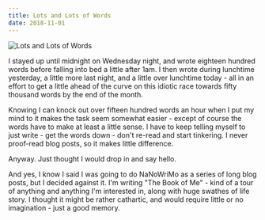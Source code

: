 ```yaml
---
title: Lots and Lots of Words
date: 2018-11-01
---
```


![Lots and Lots of Words](https://source.unsplash.com/_nRpqIBM40Q/1600x900)

I stayed up until midnight on Wednesday night, and wrote eighteen hundred words before falling into bed a little after 1am. I then wrote during lunchtime yesterday, a little more last night, and a little over lunchtime today - all in an effort to get a little ahead of the curve on this idiotic race towards fifty thousand words by the end of the month.

Knowing I can knock out over fifteen hundred words an hour when I put my mind to it makes the task seem somewhat easier - except of course the words have to make at least a little sense. I have to keep telling myself to just write - get the words down - don't re-read and start tinkering. I never proof-read blog posts, so it makes little difference.

Anyway. Just thought I would drop in and say hello.

And yes, I know I said I was going to do NaNoWriMo as a series of long blog posts, but I decided against it. I'm writing "The Book of Me" - kind of a tour of anything and anything I'm interested in, along with huge swathes of life story. I thought it might be rather cathartic, and would require little or no imagination - just a good memory.